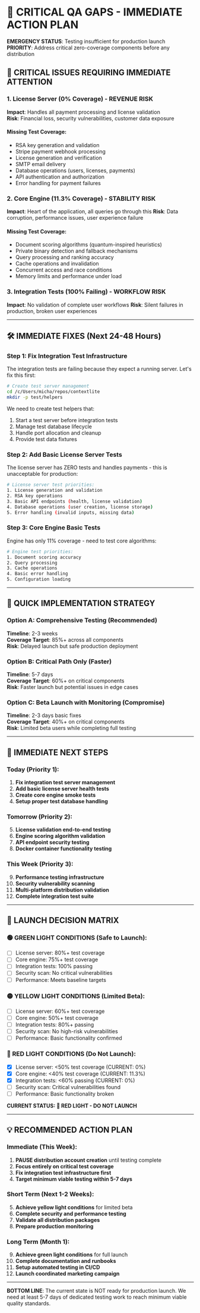 # 🚨 CRITICAL QA GAPS - IMMEDIATE ACTION PLAN
**EMERGENCY STATUS**: Testing insufficient for production launch  
**PRIORITY**: Address critical zero-coverage components before any distribution

## 🔴 CRITICAL ISSUES REQUIRING IMMEDIATE ATTENTION

### 1. License Server (0% Coverage) - REVENUE RISK
**Impact**: Handles all payment processing and license validation  
**Risk**: Financial loss, security vulnerabilities, customer data exposure

#### Missing Test Coverage:
- RSA key generation and validation
- Stripe payment webhook processing  
- License generation and verification
- SMTP email delivery
- Database operations (users, licenses, payments)
- API authentication and authorization
- Error handling for payment failures

### 2. Core Engine (11.3% Coverage) - STABILITY RISK  
**Impact**: Heart of the application, all queries go through this
**Risk**: Data corruption, performance issues, user experience failure

#### Missing Test Coverage:
- Document scoring algorithms (quantum-inspired heuristics)
- Private binary detection and fallback mechanisms
- Query processing and ranking accuracy
- Cache operations and invalidation
- Concurrent access and race conditions
- Memory limits and performance under load

### 3. Integration Tests (100% Failing) - WORKFLOW RISK
**Impact**: No validation of complete user workflows
**Risk**: Silent failures in production, broken user experiences

---

## 🛠️ IMMEDIATE FIXES (Next 24-48 Hours)

### Step 1: Fix Integration Test Infrastructure
The integration tests are failing because they expect a running server. Let's fix this first:

```bash
# Create test server management
cd /c/Users/micha/repos/contextlite
mkdir -p test/helpers
```

We need to create test helpers that:
1. Start a test server before integration tests
2. Manage test database lifecycle  
3. Handle port allocation and cleanup
4. Provide test data fixtures

### Step 2: Add Basic License Server Tests
The license server has ZERO tests and handles payments - this is unacceptable for production:

```bash
# License server test priorities:
1. License generation and validation
2. RSA key operations
3. Basic API endpoints (health, license validation)
4. Database operations (user creation, license storage)
5. Error handling (invalid inputs, missing data)
```

### Step 3: Core Engine Basic Tests
Engine has only 11% coverage - need to test core algorithms:

```bash
# Engine test priorities:
1. Document scoring accuracy
2. Query processing
3. Cache operations
4. Basic error handling
5. Configuration loading
```

---

## 🎯 QUICK IMPLEMENTATION STRATEGY

### Option A: Comprehensive Testing (Recommended)
**Timeline**: 2-3 weeks  
**Coverage Target**: 85%+ across all components  
**Risk**: Delayed launch but safe production deployment

### Option B: Critical Path Only (Faster)
**Timeline**: 5-7 days  
**Coverage Target**: 60%+ on critical components  
**Risk**: Faster launch but potential issues in edge cases

### Option C: Beta Launch with Monitoring (Compromise)
**Timeline**: 2-3 days basic fixes  
**Coverage Target**: 40%+ on critical components  
**Risk**: Limited beta users while completing full testing

---

## 🔧 IMMEDIATE NEXT STEPS

### Today (Priority 1):
1. **Fix integration test server management**
2. **Add basic license server health tests**  
3. **Create core engine smoke tests**
4. **Setup proper test database handling**

### Tomorrow (Priority 2):
5. **License validation end-to-end testing**
6. **Engine scoring algorithm validation**
7. **API endpoint security testing**
8. **Docker container functionality testing**

### This Week (Priority 3):
9. **Performance testing infrastructure**
10. **Security vulnerability scanning**
11. **Multi-platform distribution validation**
12. **Complete integration test suite**

---

## 🚦 LAUNCH DECISION MATRIX

### 🟢 GREEN LIGHT CONDITIONS (Safe to Launch):
- [ ] License server: 80%+ test coverage
- [ ] Core engine: 75%+ test coverage  
- [ ] Integration tests: 100% passing
- [ ] Security scan: No critical vulnerabilities
- [ ] Performance: Meets baseline targets

### 🟡 YELLOW LIGHT CONDITIONS (Limited Beta):
- [ ] License server: 60%+ test coverage
- [ ] Core engine: 50%+ test coverage
- [ ] Integration tests: 80%+ passing
- [ ] Security scan: No high-risk vulnerabilities
- [ ] Performance: Basic functionality confirmed

### 🔴 RED LIGHT CONDITIONS (Do Not Launch):
- [x] License server: <50% test coverage (CURRENT: 0%)
- [x] Core engine: <40% test coverage (CURRENT: 11.3%)
- [x] Integration tests: <60% passing (CURRENT: 0%)
- [ ] Security scan: Critical vulnerabilities found
- [ ] Performance: Basic functionality broken

**CURRENT STATUS: 🔴 RED LIGHT - DO NOT LAUNCH**

---

## 💡 RECOMMENDED ACTION PLAN

### Immediate (This Week):
1. **PAUSE distribution account creation** until testing complete
2. **Focus entirely on critical test coverage**
3. **Fix integration test infrastructure first**
4. **Target minimum viable testing within 5-7 days**

### Short Term (Next 1-2 Weeks):
5. **Achieve yellow light conditions** for limited beta
6. **Complete security and performance testing**
7. **Validate all distribution packages**
8. **Prepare production monitoring**

### Long Term (Month 1):
9. **Achieve green light conditions** for full launch
10. **Complete documentation and runbooks**
11. **Setup automated testing in CI/CD**
12. **Launch coordinated marketing campaign**

---

**BOTTOM LINE**: The current state is NOT ready for production launch. We need at least 5-7 days of dedicated testing work to reach minimum viable quality standards.
